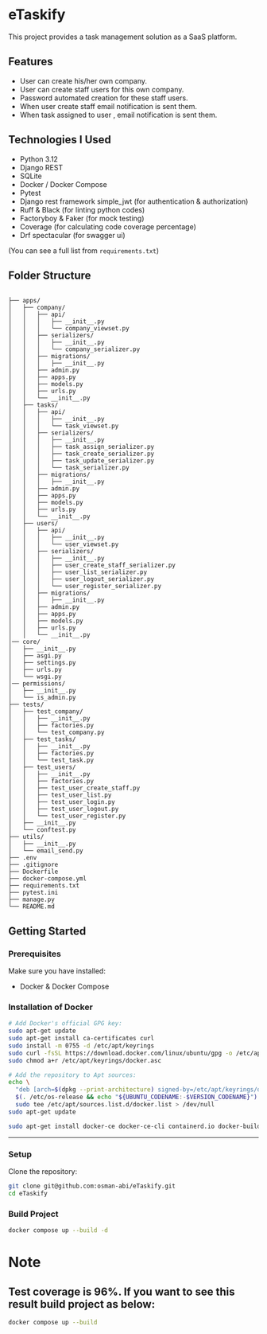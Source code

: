 # eTaskify

This project provides a task management solution as a SaaS platform. 

## Features

- User can create his/her own company.
- User can create staff users for this own company.
- Password automated creation for these staff users.
- When user create staff email notification is sent them.
- When task assigned to user , email notification is sent them.

## Technologies I Used

- Python 3.12
- Django REST
- SQLite
- Docker / Docker Compose
- Pytest
- Django rest framework simple_jwt (for authentication & authorization)
- Ruff & Black (for linting python codes)
- Factoryboy & Faker (for mock testing)
- Coverage (for calculating code coverage percentage)
- Drf spectacular (for swagger ui)

(You can see a full list from `requirements.txt`)



## Folder Structure


```plaintext

├── apps/
│   ├── company/
│   │   ├── api/
│   │   │   ├── __init__.py
│   │   │   └── company_viewset.py
│   │   ├── serializers/
│   │   │   ├── __init__.py
│   │   │   └── company_serializer.py
│   │   ├── migrations/
│   │   │   ├── __init__.py
│   │   ├── admin.py
│   │   ├── apps.py
│   │   ├── models.py
│   │   ├── urls.py
│   │   └── __init__.py
│   ├── tasks/
│   │   ├── api/
│   │   │   ├── __init__.py
│   │   │   └── task_viewset.py
│   │   ├── serializers/
│   │   │   ├── __init__.py
│   │   │   ├── task_assign_serializer.py
│   │   │   ├── task_create_serializer.py
│   │   │   ├── task_update_serializer.py
│   │   │   └── task_serializer.py
│   │   ├── migrations/
│   │   │   ├── __init__.py
│   │   ├── admin.py
│   │   ├── apps.py
│   │   ├── models.py
│   │   ├── urls.py
│   │   └── __init__.py
│   ├── users/
│   │   ├── api/
│   │   │   ├── __init__.py
│   │   │   └── user_viewset.py
│   │   ├── serializers/
│   │   │   ├── __init__.py
│   │   │   ├── user_create_staff_serializer.py
│   │   │   ├── user_list_serializer.py
│   │   │   ├── user_logout_serializer.py
│   │   │   └── user_register_serializer.py
│   │   ├── migrations/
│   │   │   ├── __init__.py
│   │   ├── admin.py
│   │   ├── apps.py
│   │   ├── models.py
│   │   ├── urls.py
│   │   └── __init__.py
│── core/
│   ├── __init__.py
│   ├── asgi.py
│   ├── settings.py
│   ├── urls.py
│   └── wsgi.py
│── permissions/
│   ├── __init__.py
│   └── is_admin.py
├── tests/
│   ├── test_company/
│   │   ├── __init__.py
│   │   ├── factories.py
│   │   └── test_company.py
│   ├── test_tasks/
│   │   ├── __init__.py
│   │   ├── factories.py
│   │   └── test_task.py
│   ├── test_users/
│   │   ├── __init__.py
│   │   ├── factories.py
│   │   ├── test_user_create_staff.py
│   │   ├── test_user_list.py
│   │   ├── test_user_login.py
│   │   ├── test_user_logout.py
│   │   └── test_user_register.py
│   ├── __init__.py
│   └── conftest.py
├── utils/
│   ├── __init__.py
│   └── email_send.py
├── .env
├── .gitignore
├── Dockerfile
├── docker-compose.yml
├── requirements.txt
├── pytest.ini
├── manage.py
└── README.md

```




## Getting Started

### Prerequisites

Make sure you have installed:

- Docker & Docker Compose

### Installation of Docker

```bash
# Add Docker's official GPG key:
sudo apt-get update
sudo apt-get install ca-certificates curl
sudo install -m 0755 -d /etc/apt/keyrings
sudo curl -fsSL https://download.docker.com/linux/ubuntu/gpg -o /etc/apt/keyrings/docker.asc
sudo chmod a+r /etc/apt/keyrings/docker.asc

# Add the repository to Apt sources:
echo \
  "deb [arch=$(dpkg --print-architecture) signed-by=/etc/apt/keyrings/docker.asc] https://download.docker.com/linux/ubuntu \
  $(. /etc/os-release && echo "${UBUNTU_CODENAME:-$VERSION_CODENAME}") stable" | \
  sudo tee /etc/apt/sources.list.d/docker.list > /dev/null
sudo apt-get update

sudo apt-get install docker-ce docker-ce-cli containerd.io docker-buildx-plugin docker-compose-plugin
```

---
### Setup

Clone the repository:

```bash
git clone git@github.com:osman-abi/eTaskify.git
cd eTaskify
```

### Build Project

```bash
docker compose up --build -d
```

# **Note** 

## __Test coverage is 96%. If you want to see this result build project as below:__


```bash
docker compose up --build
```
